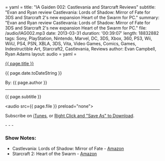 = yaml =
title: "IA Gaiden 002: Castlevania and Starcraft Reviews"
subtitle: "Evan and Ryan review Castlevania: Lords of Shadow: Mirror of Fate for 3DS and Starcraft 2's new expansion Heart of the Swarm for PC."
summary: "Evan and Ryan review Castlevania: Lords of Shadow: Mirror of Fate for 3DS and Starcraft 2's new expansion Heart of the Swarm for PC."
file: /audio/IAG002.mp3
date: 2013-03-31
duration: '00:39:07'
length: 18832882
tags: Sony, PlayStation, Nintendo, Marvel, DC, 3DS, Xbox, 360, PS3, Wii, WiiU, PS4, PSN, XBLA, 3DS, Vita, Video Games, Comics, Games, Indestructible Art, Starcraft2, Castlevania, Reviews
author: Evan Campbell, Ryan Adams
layout: audio
= yaml =

<a href="{{ page.url }}" class='postTitleLink'><p class='postTitle'>{{ page.title }}</p></a>
<p class='postPublished'>{{ page.date.toDateString }}</p>
<p class='postAuthor'>By: {{ page.author }}</p>
<hr>
<p class='podcastSummary'>{{ page.subtitle }}</p>

<audio src={{ page.file }} preload="none"></audio>
<p class='subLinks'>Subscribe on <a href='http://bit.ly/iapodcast'>iTunes</a>, or <a href={{ page.file }}>Right Click and "Save As" to Download</a>.</p>
- - -

### Show Notes:  ###
* Castlevania: Lords of Shadow: Mirror of Fate - [Amazon](http://www.amazon.com/gp/product/B002I0H1DY/ref=as_li_ss_tl?ie=UTF8&camp=1789&creative=390957&creativeASIN=B002I0H1DY&linkCode=as2&tag=indestart-20)
* Starcraft 2: Heart of the Swarm - [Amazon](http://www.amazon.com/gp/product/B002I0KP4G/ref=as_li_ss_tl?ie=UTF8&camp=1789&creative=390957&creativeASIN=B002I0KP4G&linkCode=as2&tag=indestart-20)